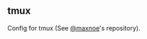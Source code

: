 ## tmux
Config for tmux (See [@maxnoe](https://github.com/maxnoe/dotfiles/blob/master/tmux/.tmux.conf)'s repository).

